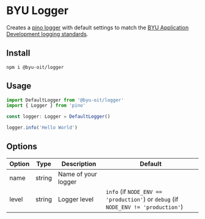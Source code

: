 # BYU Logger

Creates a [pino logger](https://github.com/pinojs/pino) with default settings to match the [BYU Application Development logging standards](https://github.com/byu-oit/app-dev-best-practices/blob/main/adr/application/0006-basic-logging-standards.md).

## Install

```
npm i @byu-oit/logger 
```

## Usage
```typescript
import DefaultLogger from '@byu-oit/logger'
import { Logger } from 'pino'

const logger: Logger = DefaultLogger()

logger.info('Hello World')
```

## Options
| Option | Type | Description | Default |
| --- | --- | --- | --- |
| name | string | Name of your logger | |
| level | string | Logger level | `info` (if `NODE_ENV == 'production'`) or `debug` (if `NODE_ENV != 'production'`)
